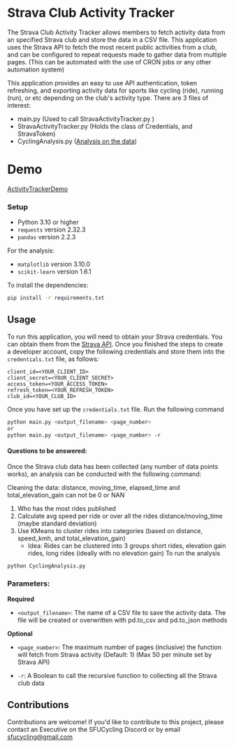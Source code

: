# Strava Club Activity Tracker
The Strava Club Activity Tracker allows members to fetch activity data from an specified Strava club and store the data in a CSV file. This application uses the Strava API to fetch the most recent public activities from a club, and can be configured to repeat requests made to gather data from multiple pages. (This can be automated with the use of CRON jobs or any other automation system)

This application provides an easy to use API authentication, token refreshing, and exporting activity data for sports like cycling (ride), running (run), or etc depending on the club's activity type.
There are 3 files of interest:
   - main.py (Used to call StravaActivityTracker.py )
   - StravaActivityTracker.py (Holds the class of Credentials, and StravaToken)
   - CyclingAnalysis.py ([Analysis on the data](#questions-to-be-answered))

# Demo
[ActivityTrackerDemo](https://github.com/user-attachments/assets/79e6c5eb-9047-487d-ba03-906addbc9540)

### Setup
- Python 3.10 or higher
- `requests` version 2.32.3
- `pandas` version 2.2.3

For the analysis:
- `matplotlib` version 3.10.0
- `scikit-learn` version 1.6.1

To install the dependencies:

```bash
pip install -r requirements.txt
```

## Usage

To run this application, you will need to obtain your Strava credentials. You can obtain them from the [Strava API](https://www.strava.com/settings/api). 
Once you finished the steps to create a developer account, copy the following credentials and store them into the `credentials.txt` file, as follows:
   ```
   client_id=<YOUR_CLIENT_ID>
   client_secret=<YOUR_CLIENT_SECRET>
   access_token=<YOUR_ACCESS_TOKEN>
   refresh_token=<YOUR_REFRESH_TOKEN>
   club_id=<YOUR_CLUB_ID>
   ```

Once you have set up the `credentials.txt` file. Run the following command
```bash
python main.py <output_filename> <page_number>
or
python main.py <output_filename> <page_number> -r
```

#### Questions to be answered:

Once the Strava club data has been collected (any number of data points works), an analysis can be conducted with the following command:

   Cleaning the data: distance, moving_time, elapsed_time and total_elevation_gain can not be 0 or NAN
   1. Who has the most rides published
   2. Calculate avg speed per ride or over all the rides distance/moving_time (maybe standard deviation)
   3. Use KMeans to cluster rides into categories (based on distance, speed_kmh, and total_elevation_gain)
         - Idea: Rides can be clustered into 3 groups short rides, elevation gain rides, long rides (ideally with no elevation gain)
To run the analysis
```bash
python CyclingAnalysis.py
```


### Parameters:
**Required**
- `<output_filename>`: The name of a CSV file to save the activity data. The file will be created or overwritten with pd.to_csv and pd.to_json methods

**Optional**
- `<page_number>`: The maximum number of pages (inclusive) the function will fetch from Strava activity (Default: 1) (Max 50 per minute set by Strava API)

- `-r`: A Boolean to call the recursive function to collecting all the Strava club data

## Contributions

Contributions are welcome! If you'd like to contribute to this project, please contact an Executive on the SFUCycling Discord or by email sfucycling@gmail.com 
